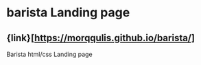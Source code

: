 # barista Landing page
## {link}[https://morqqulis.github.io/barista/]
Barista html/css Landing page
